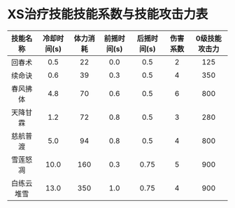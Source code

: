 # XS治疗技能技能系数与技能攻击力表

| 技能名称 | 冷却时间(s) | 体力消耗 | 前摇时间(s) | 后摇时间(s) | 伤害系数 | 0级技能攻击力 |
| :----: | :----: | :----: | :----: | :----: | :----: | :----: |
| 回春术 | 0.5 | 22 | 0.0 | 0.5 | 2 | 125 |
| 续命诀 | 0.6 | 39 | 0.3 | 0.5 | 4 | 350 |
| 春风拂体 | 4.8 | 70 | 0.6 | 0.5 | 6 | 800 |
| 天降甘霖 | 1.2 | 72 | 0.8 | 0.5 | 3 | 280 |
| 慈航普渡 | 5.0 | 94 | 0.8 | 0.5 | 4 | 800 |
| 雪莲怒凋 | 10.0 | 160 | 0.3 | 0.75 | 5 | 900 |
| 白练云堆雪 | 13.0 | 350 | 1.0 | 0.75 | 4 | 900 |
